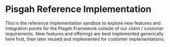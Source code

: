 # Pisgah Reference Implementation

This is the reference implementation sandbox to explore new features and integration points for the Pisgah Framework 
outside of our client / customer requirements. New features and offerings are best implemented generically here first, 
then later reused and implemented for customer implementations. 
